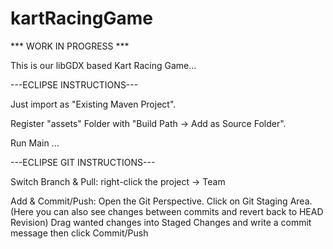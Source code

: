 # kartRacingGame
*** WORK IN PROGRESS ***

This is our libGDX based Kart Racing Game...

---ECLIPSE INSTRUCTIONS---

Just import as  "Existing Maven Project".

Register "assets" Folder with "Build Path -> Add as Source Folder".

Run Main ...

---ECLIPSE GIT INSTRUCTIONS---

Switch Branch & Pull: 
right-click the project -> Team

Add & Commit/Push:
 Open the Git Perspective.
 Click on Git Staging Area. (Here you can also see changes between commits and revert back to HEAD Revision)
 Drag wanted changes into Staged Changes and write a commit message then click Commit/Push
